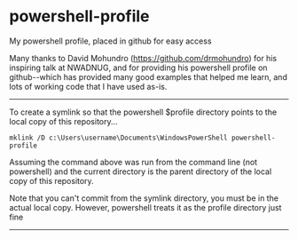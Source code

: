 powershell-profile
==================

My powershell profile, placed in github for easy access

Many thanks to David Mohundro (https://github.com/drmohundro) for his inspiring talk at NWADNUG, and for providing his powershell profile on github--which has provided many good examples that helped me learn, and lots of working code that I have used as-is.

---

To create a symlink so that the powershell $profile directory points to the local copy of this repository...

	mklink /D c:\Users\username\Documents\WindowsPowerShell powershell-profile

Assuming the command above was run from the command line (not powershell) and the current directory is the parent directory of the local copy of this repository.

Note that you can't commit from the symlink directory, you must be in the actual local copy.  However, powershell treats it as the profile directory just fine

---

